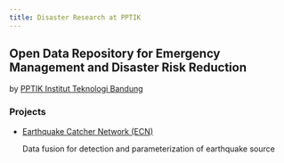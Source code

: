 ```yaml
---
title: Disaster Research at PPTIK
---
```

## Open Data Repository for Emergency Management and Disaster Risk Reduction

by [PPTIK Institut Teknologi Bandung](http://pptik.itb.ac.id/)

### Projects

* [Earthquake Catcher Network (ECN)](https://ecn.pptik.id/)

   Data fusion for detection and parameterization of earthquake source
